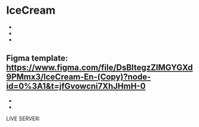 # IceCream
-
-
-
Figma template: 
https://www.figma.com/file/DsBItegzZlMGYGXd9PMmx3/IceCream-En-(Copy)?node-id=0%3A1&t=jfGvowcni7XhJHmH-0
-
-
-
LIVE SERVER:

